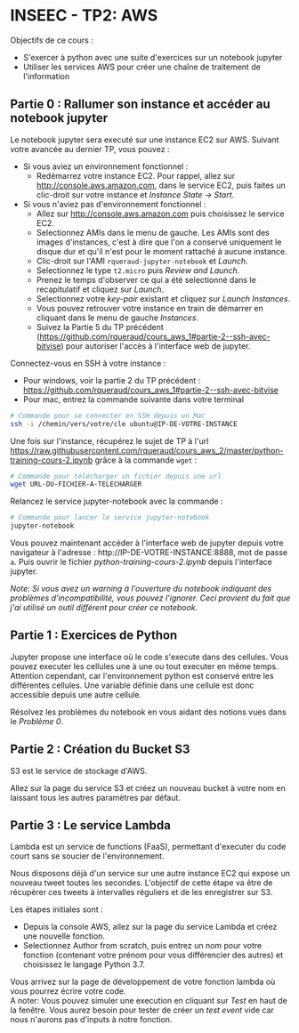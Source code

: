 # INSEEC - TP2: AWS

Objectifs de ce cours : 
* S'exercer à python avec une suite d'exercices sur un notebook jupyter
* Utiliser les services AWS pour créer une chaîne de traitement de l'information

## Partie 0 : Rallumer son instance et accéder au notebook jupyter

Le notebook jupyter sera executé sur une instance EC2 sur AWS. Suivant votre avancée au dernier TP, vous pouvez :

* Si vous aviez un environnement fonctionnel : 
    * Redémarrez votre instance EC2. Pour rappel, allez sur http://console.aws.amazon.com, dans le service EC2, puis faites un clic-droit sur votre instance et *Instance State -> Start*.
* Si vous n'aviez pas d'environnement fonctionnel :
    * Allez sur http://console.aws.amazon.com puis choisissez le service EC2.
    * Selectionnez AMIs dans le menu de gauche. Les AMIs sont des images d'instances, c'est à dire que l'on a conservé uniquement le disque dur et qu'il n'est pour le moment rattaché à aucune instance.
    * Clic-droit sur l'AMI `rqueraud-jupyter-notebook` et *Launch*.
    * Selectionnez le type `t2.micro` puis *Review and Launch*.
    * Prenez le temps d'observer ce qui a été selectionné  dans le recapitulatif et cliquez sur *Launch*.
    * Selectionnez votre *key-pair* existant et cliquez sur *Launch Instances*.
    * Vous pouvez retrouver votre instance en train de démarrer en cliquant dans le menu de gauche *Instances*.
    * Suivez la Partie 5 du TP précédent (https://github.com/rqueraud/cours_aws_1#partie-2--ssh-avec-bitvise) pour autoriser l'accès à l'interface web de jupyter.

Connectez-vous en SSH à votre instance :
* Pour windows, voir la partie 2 du TP précédent : https://github.com/rqueraud/cours_aws_1#partie-2--ssh-avec-bitvise
* Pour mac, entrez la commande suivante dans votre terminal

```bash
# Commande pour se connecter en SSH depuis un Mac
ssh -i /chemin/vers/votre/cle ubuntu@IP-DE-VOTRE-INSTANCE
```

Une fois sur l'instance, récupérez le sujet de TP à l'url https://raw.githubusercontent.com/rqueraud/cours_aws_2/master/python-training-cours-2.ipynb grâce à la commande `wget` :

```bash
# Commande pour télécharger un fichier depuis une url
wget URL-DU-FICHIER-A-TELECHARGER
```

Relancez le service jupyter-notebook avec la commande :

```bash
# Commande pour lancer le service jupyter-notebook
jupyter-notebook
```

Vous pouvez maintenant accéder à l'interface web de jupyter depuis votre navigateur à l'adresse : http://IP-DE-VOTRE-INSTANCE:8888, mot de passe `a`. Puis ouvrir le fichier *python-training-cours-2.ipynb* depuis l'interface jupyter. 

*Note: Si vous avez un warning à l'ouverture du notebook indiquant des problèmes d'incompatibilité, vous pouvez l'ignorer. Ceci provient du fait que j'ai utilisé un outil différent pour créer ce notebook.*

## Partie 1 : Exercices de Python

Jupyter propose une interface où le code s'execute dans des cellules. Vous pouvez executer les cellules une à une ou tout executer en même temps.  
Attention cependant, car l'environnement python est conservé entre les différentes cellules. Une variable définie dans une cellule est donc accessible depuis une autre cellule.

Résolvez les problèmes du notebook en vous aidant des notions vues dans le *Problème 0*.

## Partie 2 : Création du Bucket S3

S3 est le service de stockage d'AWS.

Allez sur la page du service S3 et créez un nouveau bucket à votre nom en laissant tous les autres paramètres par défaut.

## Partie 3 : Le service Lambda

Lambda est un service de functions (FaaS), permettant d'executer du code court sans se soucier de l'environnement.

Nous disposons déjà d'un service sur une autre instance EC2 qui expose un nouveau tweet toutes les secondes. L'objectif de cette étape va être de récupérer ces tweets à intervalles réguliers et de les enregistrer sur S3.

Les étapes initiales sont :
* Depuis la console AWS, allez sur la page du service Lambda et créez une nouvelle fonction.
* Selectionnez Author from scratch, puis entrez un nom pour votre fonction (contenant votre prénom pour vous différencier des autres) et choisissez le langage Python 3.7.

Vous arrivez sur la page de développement de votre fonction lambda où vous pourrez écrire votre code.  
A noter: Vous pouvez simuler une execution en cliquant sur *Test* en haut de la fenêtre. Vous aurez besoin pour tester de créer un *test event* vide car nous n'aurons pas d'inputs à notre fonction.